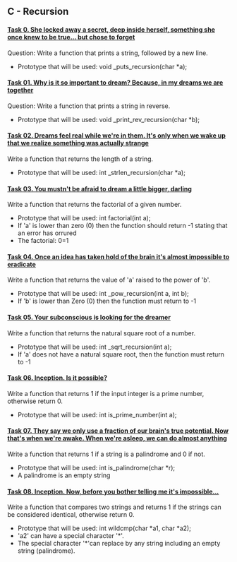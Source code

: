 ## C - Recursion

#### [Task 0. She locked away a secret, deep inside herself, something she once knew to be true... but chose to forget](0-puts_recursion.c)

Question: Write a function that prints a string, followed by a new line.

- Prototype that will be used: void _puts_recursion(char *a);

#### [Task 01. Why is it so important to dream? Because, in my dreams we are together](1-print_rev_recursion.c)

Question: Write a function that prints a string in reverse.

- Prototype that will be used: void _print_rev_recursion(char *b);

#### [Task 02. Dreams feel real while we're in them. It's only when we wake up that we realize something was actually strange](2-strlen_recursion.c)

Write a function that returns the length of a string.

- Prototype that will be used: int _strlen_recursion(char *a);

#### [Task 03. You mustn't be afraid to dream a little bigger, darling](3-factorial.c)

Write a function that returns the factorial of a given number.

- Prototype that will be used: int factorial(int a);
- If 'a' is lower than zero (0) then the function should return -1 stating that an error has orrured 
- The factorial: 0=1

#### [Task 04. Once an idea has taken hold of the brain it's almost impossible to eradicate](4-pow_recursion.c)

Write a function that returns the value of 'a' raised to the power of 'b'.

- Prototype that will be used: int _pow_recursion(int a, int b);
- If 'b' is lower than Zero (0) then the function must return to -1

#### [Task 05. Your subconscious is looking for the dreamer](5-sqrt_recursion.c)

Write a function that returns the natural square root of a number.

- Prototype that will be used: int _sqrt_recursion(int a);
- If 'a' does not have a natural square root, then the function must return to -1

#### [Task 06. Inception. Is it possible?](6-is_prime_number.c)

Write a function that returns 1 if the input integer is a prime number, otherwise return 0.

- Prototype that will be used: int is_prime_number(int a);

#### [Task 07. They say we only use a fraction of our brain's true potential. Now that's when we're awake. When we're asleep, we can do almost anything](100-is_palindrome.c)

Write a function that returns 1 if a string is a palindrome and 0 if not.

- Prototype that will be used: int is_palindrome(char *r);
- A palindrome is an empty string

#### [Task 08. Inception. Now, before you bother telling me it's impossible...](101-wildcmp.c)

Write a function that compares two strings and returns 1 if the strings can be considered identical, otherwise return 0.

- Prototype that will be used: int wildcmp(char *a1, char *a2);
- 'a2' can have a special character '*'.
- The special character '*'can replace by any string including an empty string (palindrome). 
